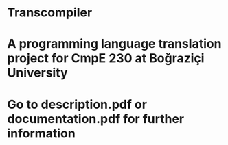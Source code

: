 # Transcompiler
# A programming language translation project for CmpE 230 at Boğraziçi University
# Go to description.pdf or documentation.pdf for further information
